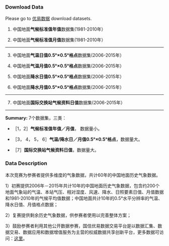 ### Download Data

Please go to <a href="http://www.youedata.com/dataact/toActPageFromDc/2AF0EB2D464DD3B1AC8ED0963466EFF4">优易数据</a> download datasets.


1. 中国地面**气候标准值年值**数据集(1981-2010年）	

2. 中国地面**气候标准值月值**数据集(1981-2010年）	

---

3. 中国地面**气温日值0.5°×0.5°格点**数据集(2006-2015年）	

4. 中国地面**气温月值0.5°×0.5°格点**数据集(2006-2015年）	

5. 中国地面**降水日值0.5°×0.5°格点**数据集(2006-2015年）	

6. 中国地面**降水月值0.5°×0.5°格点**数据集(2006-2015年）	

---

7. 中国地面**国际交换站气候资料日值**数据集(2006-2015年）

---

**Summary:** 7个数据集，三类：

- ［1，2］**气候标准值年值／月值**， 数据量小。

- ［3， 4， 5， 6］**气温/降水日／月值0.5°×0.5°格点**，数据量大。

- ［7］**国际交换站气候资料日值**，数据量大。


### Data Description

本次竞赛为参赛者提供多维度的气象数据，共计60年的中国地面历史气象数据。 

1）初赛提供2006年－2015年共计10年的中国地面历史气象数据，包含约200个地面气象站的气温、本站气压、相对湿度、风速、降水、日照要素日值、月值数据和1981-2010年的气候平均值数据；中国地面共计10年的0.5°水平分辨率的气温、降水日值、月值格点数据；

2）复赛提供剩余历史气象数据，供参赛者使用以完善整体方案； 

3）鼓励参赛者利用其他公开数据参赛，国信优易数据交易平台是以数据汇集、数据交易、数据应用和数据增值服务为主营的权威数据共享创新平台，更多数据可访问：<a href="http://www.youedata.com/">这里</a>。


















